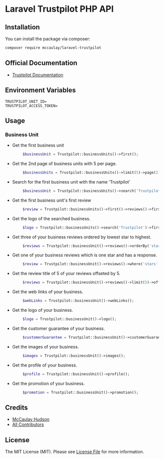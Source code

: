 # Laravel Trustpilot PHP API

## Installation

You can install the package via composer:

```bash
composer require mccaulay/laravel-trustpilot
```

## Official Documentation
- [Trustpilot Documentation](https://developers.trustpilot.com/)

## Environment Variables
```
TRUSTPILOT_UNIT_ID=
TRUSTPILOT_ACCESS_TOKEN=
```

## Usage
### Business Unit
- Get the first business unit
```php
        $businessUnit = Trustpilot::businessUnits()->first();
```

- Get the 2nd page of business units with 5 per page.
```php
        $businessUnits = Trustpilot::businessUnits()->limit(5)->page(2)->get();
```

- Search for the first business unit with the name 'Trustpilot'
```php
        $businessUnit = Trustpilot::businessUnits()->search('Trustpilot')->first();
```

- Get the first business unit's first review
```php
        $review = Trustpilot::businessUnits()->first()->reviews()->first();
```

- Get the logo of the searched business.
```php
        $logo = Trustpilot::businessUnits()->search('Trustpilot')->first()->logo();
```

- Get three of your business reviews ordered by lowest star to highest.
```php
        $reviews = Trustpilot::businessUnit()->reviews()->orderBy('stars', 'asc')->limit(3)->get();
```

- Get one of your business reviews which is one star and has a response.
```php
        $review = Trustpilot::businessUnit()->reviews()->where('stars', 1)->where('responded', true)->first();
```

- Get the review title of 5 of your reviews offseted by 5.
```php
        $reviews = Trustpilot::businessUnit()->reviews()->limit(5)->offset(5)->get()->pluck('title');
```

- Get the web links of your business.
```php
        $webLinks = Trustpilot::businessUnit()->webLinks();
```

- Get the logo of your business.
```php
        $logo = Trustpilot::businessUnit()->logo();
```

- Get the customer guarantee of your business.
```php
        $customerGuarantee = Trustpilot::businessUnit()->customerGuarantee();
```

- Get the images of your business.
```php
        $images = Trustpilot::businessUnit()->images();
```

- Get the profile of your business.
```php
        $profile = Trustpilot::businessUnit()->profile();
```

- Get the promotion of your business.
```php
        $promotion = Trustpilot::businessUnit()->promotion();
```

## Credits

- [McCaulay Hudson](https://github.com/mccaulay)
- [All Contributors](../../contributors)

## License

The MIT License (MIT). Please see [License File](LICENSE.md) for more information.
